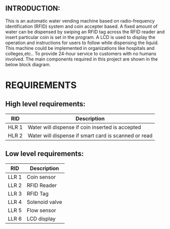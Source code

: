 ## INTRODUCTION:

This is an automatic water vending machine based on radio-frequency identification (RFID) system and coin accepter based.
A fixed amount of water can be dispensed by swiping an RFID tag across the RFID reader and insert particular coin is set in the program.
A LCD is used to display the operation and instructions for users to follow while dispensing the liquid.
This machine could be implemented in organizations like hospitals and colleges,etc..
To provide 24-hour service to customers with no humans involved.
The main components required in this project are shown in the below block diagram.


# REQUIREMENTS

## High level requirements:
|RID| Description|
|-----|----------|
|HLR 1|Water will dispense if coin inserted is accepted|
|HLR 2|Water will dispense if smart card is scanned or read|




## Low level requirements:
|RID| Description|
|----|------------|
|LLR 1|Coin sensor|
|LLR 2|RFID Reader|
|LLR 3|RFID Tag|
|LLR 4|Solenoid valve|
|LLR 5|Flow sensor|
|LLR 6|LCD display|


